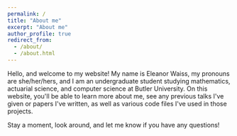 ```yaml
---
permalink: /
title: "About me"
excerpt: "About me"
author_profile: true
redirect_from: 
  - /about/
  - /about.html
---
```


Hello, and welcome to my website! My name is Eleanor Waiss, my pronouns are she/her/hers, and I am an undergraduate student studying mathematics, actuarial science, and computer science at Butler University. On this website, you'll be able to learn more about me, see any previous talks I've given or papers I've written, as well as various code files I've used in those projects. 

Stay a moment, look around, and let me know if you have any questions!
